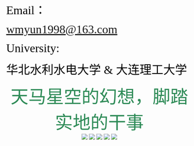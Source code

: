 <font color=black  face="方正舒体" size=6>Email：</font>

<font color=black  face="方正舒体" size=6>wmyun1998@163.com</font> <br> 

<font color=black  face="方正舒体" size=6>University:</font>

<font color=black  face="方正舒体" size=6>华北水利水电大学 & 大连理工大学</font> <br>   

   
 
 
 
 
 
<center><font color=SeaGreen  size=7 face="华文行楷">天马星空的幻想，脚踏实地的干事</font></center>    





<center><img src="{{site.url}}/theme/img/小鸡.gif" >     <img src="{{site.url}}/theme/img/小鸡2.gif" >     <img src="{{site.url}}/theme/img/小鸡3.gif" >     <img src="{{site.url}}/theme/img/小鸡4.gif" >     <img src="{{site.url}}/theme/img/小鸡5.gif" > </center> 

    
        

 
 

 

        
